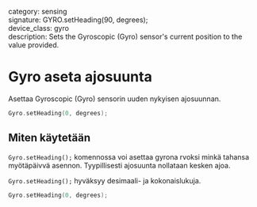 category: sensing  
signature: GYRO.setHeading(90, degrees);  
device_class: gyro  
description: Sets the Gyroscopic (Gyro) sensor's current position to the value provided. 

# Gyro aseta ajosuunta

Asettaa Gyroscopic (Gyro) sensorin uuden nykyisen ajosuunnan. 

```cpp
Gyro.setHeading(0, degrees);
```

## Miten käytetään

`Gyro.setHeading();` komennossa voi asettaa gyrona rvoksi minkä tahansa myötäpäivvä asennon. Tyypillisesti ajosuunta nollataan kesken ajoa.

`Gyro.setHeading();` hyväksyy desimaali- ja kokonaislukuja.

```cpp
Gyro.setHeading(0, degrees);
```

<advanced>
</advanced>